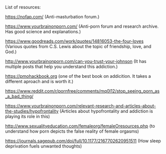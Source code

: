 
List of resources:

https://nofap.com/ (Anti-masturbation forum.)

https://www.yourbrainonporn.com/ (Anti-porn forum and research archive. Has good science and explanations.)

https://www.goodreads.com/work/quotes/14816053-the-four-loves (Various quotes from C.S. Lewis about the topic of friendship, love, and God.)

http://www.yourbrainonporn.com/can-you-trust-your-johnson (It has multiple posts that help you understand this addiction.)

https://pmohackbook.org (one of the best book on addicition. It takes a different aproach and is worth it.)

https://www.reddit.com/r/pornfree/comments/mq0l12/stop_seeing_porn_as_a_bad_thing/

https://www.yourbrainonporn.com/relevant-research-and-articles-about-the-studies/hypofrontality (Articles about hypofrontality and addiction is playing its role in this)

http://www.sexualityeducation.com/femaleorg/femaleOresources.php (to understand how porn depicts the false reality of female orgasms)

https://journals.sagepub.com/doi/full/10.1177/2167702620951511 (How sleep deprivation fuels unwanted thoughts)

